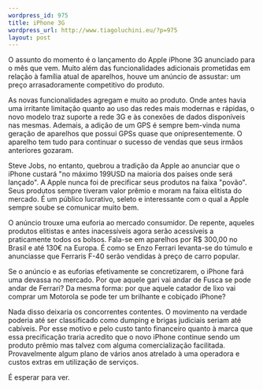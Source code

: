 ```yaml
--- 
wordpress_id: 975
title: iPhone 3G
wordpress_url: http://www.tiagoluchini.eu/?p=975
layout: post
---
```

O assunto do momento é o lançamento do Apple iPhone 3G anunciado para o mês que vem. Muito além das funcionalidades adicionais prometidas em relação à família atual de aparelhos, houve um anúncio de assustar: um preço arrasadoramente competitivo do produto.

As novas funcionalidades agregam e muito ao produto. Onde antes havia uma irritante limitação quanto ao uso das redes mais modernas e rápidas, o novo modelo traz suporte a rede 3G e às conexões de dados disponíveis nas mesmas. Ademais, a adição de um GPS é sempre bem-vinda numa geração de aparelhos que possui GPSs quase que onipresentemente. O aparelho tem tudo para continuar o sucesso de vendas que seus irmãos anteriores gozaram.

Steve Jobs, no entanto, quebrou a tradição da Apple ao anunciar que o iPhone custará "no máximo 199USD na maioria dos países onde será lançado". A Apple nunca foi de precificar seus produtos na faixa "povão". Seus produtos sempre tiveram valor prêmio e moram na faixa elitista do mercado. É um público lucrativo, seleto e interessante com o qual a Apple sempre soube se comunicar muito bem.

O anúncio trouxe uma euforia ao mercado consumidor. De repente, aqueles produtos elitistas e antes inacessíveis agora serão acessíveis a praticamente todos os bolsos. Fala-se em aparelhos por R$ 300,00 no Brasil e até 130€ na Europa. É como se Enzo Ferrari levanta-se do túmulo e anunciasse que Ferraris F-40 serão vendidas à preço de carro popular.

Se o anúncio e as euforias efetivamente se concretizarem, o iPhone fará uma devassa no mercado. Por que aquele gari vai andar de Fusca se pode andar de Ferrari? Da mesma forma: por que aquele catador de lixo vai comprar um Motorola se pode ter um brilhante e cobiçado iPhone?

Nada disso deixaria os concorrentes contentes. O movimento na verdade poderia até ser classificado como dumping e brigas judiciais seriam até cabíveis. Por esse motivo e pelo custo tanto financeiro quanto à marca que essa precificação traria acredito que o novo iPhone continue sendo um produto prêmio mas talvez com alguma comercialização facilitada. Provavelmente algum plano de vários anos atrelado à uma operadora e custos extras em utilização de serviços.

É esperar para ver.
